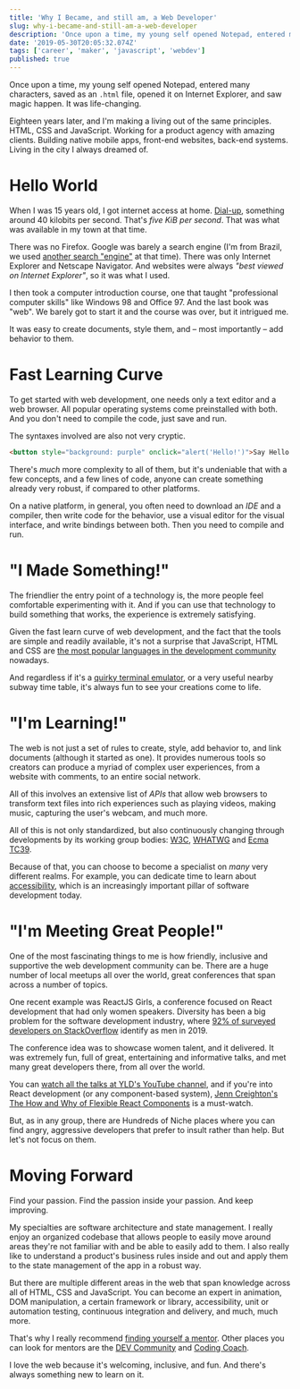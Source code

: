 ```yaml
---
title: 'Why I Became, and still am, a Web Developer'
slug: why-i-became-and-still-am-a-web-developer
description: 'Once upon a time, my young self opened Notepad, entered many characters, saved as an .html file, open...'
date: '2019-05-30T20:05:32.074Z'
tags: ['career', 'maker', 'javascript', 'webdev']
published: true
---
```


Once upon a time, my young self opened Notepad, entered many characters, saved as an `.html` file, opened it on Internet Explorer, and saw magic happen. It was life-changing.

Eighteen years later, and I'm making a living out of the same principles. HTML, CSS and JavaScript. Working for a product agency with amazing clients. Building native mobile apps, front-end websites, back-end systems. Living in the city I always dreamed of.

# Hello World

When I was 15 years old, I got internet access at home. [Dial-up](https://en.wikipedia.org/wiki/Dial-up_Internet_access), something around 40 kilobits per second. That's _five KiB per second_. That was what was available in my town at that time.

There was no Firefox. Google was barely a search engine (I'm from Brazil, we used [another search "engine"](https://pt.wikipedia.org/wiki/Yahoo!_Cad%C3%AA%3F) at that time). There was only Internet Explorer and Netscape Navigator. And websites were always _"best viewed on Internet Explorer"_, so it was what I used.

I then took a computer introduction course, one that taught "professional computer skills" like Windows 98 and Office 97. And the last book was "web". We barely got to start it and the course was over, but it intrigued me.

It was easy to create documents, style them, and &ndash; most importantly &ndash; add behavior to them.

# Fast Learning Curve

To get started with web development, one needs only a text editor and a web browser. All popular operating systems come preinstalled with both. And you don't need to compile the code, just save and run.

The syntaxes involved are also not very cryptic.

```html
<button style="background: purple" onclick="alert('Hello!')">Say Hello!</button>
```

There's _much_ more complexity to all of them, but it's undeniable that with a few concepts, and a few lines of code, anyone can create something already very robust, if compared to other platforms.

On a native platform, in general, you often need to download an <dfn title="Integrated Development Environment">IDE</dfn> and a compiler, then write code for the behavior, use a visual editor for the visual interface, and write bindings between both. Then you need to compile and run.

# "I Made Something!"

The friendlier the entry point of a technology is, the more people feel comfortable experimenting with it. And if you can use that technology to build something that works, the experience is extremely satisfying.

Given the fast learn curve of web development, and the fact that the tools are simple and readily available, it's not a surprise that JavaScript, HTML and CSS are [the most popular languages in the development community](https://insights.stackoverflow.com/survey/2019#technology) nowadays.

And regardless if it's a [quirky terminal emulator](https://wes.dev/archive/2014), or a very useful nearby subway time table, it's always fun to see your creations come to life.

# "I'm Learning!"

The web is not just a set of rules to create, style, add behavior to, and link documents (although it started as one). It provides numerous tools so creators can produce a myriad of complex user experiences, from a website with comments, to an entire social network.

All of this involves an extensive list of <dfn title="Application Programming Interfaces">APIs</dfn> that allow web browsers to transform text files into rich experiences such as playing videos, making music, capturing the user's webcam, and much more.

All of this is not only standardized, but also continuously changing through developments by its working group bodies: [W3C](https://www.w3.org), [WHATWG](https://whatwg.org) and [Ecma TC39](https://www.ecma-international.org/technical-committees/tc39/).

Because of that, you can choose to become a specialist on _many_ very different realms. For example, you can dedicate time to learn about [accessibility](https://www.w3.org/WAI/standards-guidelines/wcag/), which is an increasingly important pillar of software development today.

# "I'm Meeting Great People!"

One of the most fascinating things to me is how friendly, inclusive and supportive the web development community can be. There are a huge number of local meetups all over the world, great conferences that span across a number of topics.

One recent example was ReactJS Girls, a conference focused on React development that had only women speakers. Diversity has been a big problem for the software development industry, where [92% of surveyed developers on StackOverflow](https://insights.stackoverflow.com/survey/2019#developer-profile-_-developer-role-and-gender) identify as men in 2019.

The conference idea was to showcase women talent, and it delivered. It was extremely fun, full of great, entertaining and informative talks, and met many great developers there, from all over the world.

You can [watch all the talks at YLD's YouTube channel](https://www.youtube.com/playlist?list=PLfrHCOIcmSupF372EGlyi3l4y2R7F8A3q), and if you're into React development (or any component-based system), [Jenn Creighton's The How and Why of Flexible React Components](https://www.youtube.com/watch?v=vot0nJJ2Qdo&list=PLfrHCOIcmSupF372EGlyi3l4y2R7F8A3q&index=4) is a must-watch.

But, as in any group, there are Hundreds of Niche places where you can find angry, aggressive developers that prefer to insult rather than help. But let's not focus on them.

# Moving Forward

Find your passion. Find the passion inside your passion. And keep improving.

My specialties are software architecture and state management. I really enjoy an organized codebase that allows people to easily move around areas they're not familiar with and be able to easily add to them. I also really like to understand a product's business rules inside and out and apply them to the state management of the app in a robust way.

But there are multiple different areas in the web that span knowledge across all of HTML, CSS and JavaScript. You can become an expert in animation, DOM manipulation, a certain framework or library, accessibility, unit or automation testing, continuous integration and delivery, and much, much more.

That's why I really recommend [finding yourself a mentor](https://learntocodewith.me/posts/coding-mentor/). Other places you can look for mentors are the [DEV Community](https://dev.to/) and [Coding Coach](https://mentors.codingcoach.io).

I love the web because it's welcoming, inclusive, and fun. And there's always something new to learn on it.
